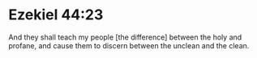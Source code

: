 # Ezekiel 44:23

And they shall teach my people [the difference] between the holy and profane, and cause them to discern between the unclean and the clean.